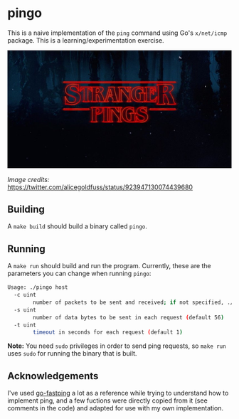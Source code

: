 # pingo

This is a naive implementation of the `ping` command using Go's `x/net/icmp` package. This is a learning/experimentation exercise.

![Stranger Pings](stranger-pings.jpg)

_Image credits:_ https://twitter.com/alicegoldfuss/status/923947130074439680

## Building

A `make build` should build a binary called `pingo`.

## Running

A `make run` should build and run the program. Currently, these are the parameters you can change when running `pingo`:

```sh
Usage: ./pingo host
  -c uint
        number of packets to be sent and received; if not specified, ./pingo will send requests until interrupted
  -s uint
        number of data bytes to be sent in each request (default 56)
  -t uint
        timeout in seconds for each request (default 1)
```

**Note:** You need `sudo` privileges in order to send ping requests, so `make run` uses `sudo` for running the binary that is built.


## Acknowledgements

I've used [go-fastping](https://github.com/tatsushid/go-fastping) a lot as a reference  while trying to understand how to implement ping, and a few fuctions were directly copied from it (see comments in the code) and adapted for use with my own implementation.
